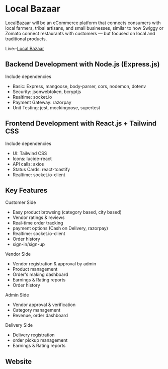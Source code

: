 <h1>Local Bazaar</h1>
<p>LocalBazaar will be an eCommerce platform that connects consumers with local farmers, tribal artisans, and small businesses, similar to how Swiggy or Zomato connect restaurants with customers — but focused on local and traditional products.</p>
<div style="display: flex">
   Live:- <a href="https://local-bazaar.vercel.app/">Local Bazaar</a>
</div>
<div>
   <h2>Backend Development with Node.js (Express.js)</h2>
   <p>Include dependencies</p>
    <ul>
      <li>Basic: Express, mangoose, body-parser, cors, nodemon, dotenv </li>
      <li>Security: jsonwebtoken, bcryptjs</li>
       <li>Realtime: socket.io</li>
       <li>Payment Gateway: razorpay</li>
      <li>Unit Testing: jest, mockingoose, supertest</li>
    </ul>
  
  <h2>Frontend Development with React.js + Tailwind CSS</h2>
   <p>Include dependencies</p>
    <ul>
      <li>UI: Tailwind CSS</li>
      <li>Icons: lucide-react</li>
      <li>API calls: axios</li>
      <li>Status Cards: react-toastify</li>
      <li>Realtime: socket.io-client</li>
    </ul>
  <h2>Key Features</h2>
   <p>Customer Side</p>
    <ul>
      <li>Easy product browsing (category based, city based)</li>
      <li>Vendor ratings & reviews</li>
      <li>Real-time order tracking</li>
      <li>payment options (Cash on Delivery, razorpay)</li>
      <li>Realtime: socket.io-client</li>
      <li>Order history</li>
      <li>sign-in/sign-up</li>
    </ul>
       <p>Vendor Side</p>
    <ul>
      <li>Vendor registration & approval by admin</li>
      <li>Product management</li>
      <li>Order's making dashboard</li>
      <li>Earnings & Rating reports</li>
      <li>Order history</li>
    </ul>
           <p>Admin Side</p>
    <ul>
      <li>Vendor approval & verification</li>
      <li>Category management</li>
      <li>Revenue, order dashboard</li>
    </ul>
            <p>Delivery Side</p>
    <ul>
      <li>Delivery registration</li>
      <li>order pickup management</li>
      <li>Earnings & Rating reports</li>
    </ul>
</div>

<div>
   <h2>Website</h2>
</div>
<br></br>



